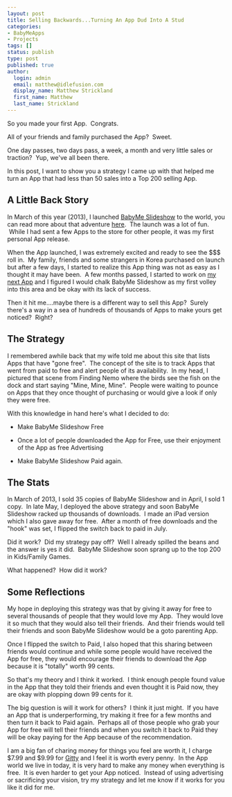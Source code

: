 ```yaml
---
layout: post
title: Selling Backwards...Turning An App Dud Into A Stud
categories:
- BabyMeApps
- Projects
tags: []
status: publish
type: post
published: true
author:
  login: admin
  email: matthew@idlefusion.com
  display_name: Matthew Strickland
  first_name: Matthew
  last_name: Strickland
---
```

So you made your first App.  Congrats.

All of your friends and family purchased the App?  Sweet.

One day passes, two days pass, a week, a month and very little sales or traction?  Yup, we've all been there.

In this post, I want to show you a strategy I came up with that helped me turn an App that had less than 50 sales into a Top 200 selling App.

## A Little Back Story

In March of this year (2013), I launched [BabyMe Slideshow](http://babymeapps.com) to the world, you can read more about that adventure [here](http://mstrick.com/category/projects/babymeapps/).  The launch was a lot of fun.  While I had sent a few Apps to the store for other people, it was my first personal App release.

When the App launched, I was extremely excited and ready to see the $$$ roll in.  My family, friends and some strangers in Korea purchased on launch but after a few days, I started to realize this App thing was not as easy as I thought it may have been.  A few months passed, I started to work on [my next App](http://gittyapp.com) and I figured I would chalk BabyMe Slideshow as my first volley into this area and be okay with its lack of success.

Then it hit me....maybe there is a different way to sell this App?  Surely there's a way in a sea of hundreds of thousands of Apps to make yours get noticed?  Right?

## The Strategy

I remembered awhile back that my wife told me about this site that lists Apps that have "gone free".  The concept of the site is to track Apps that went from paid to free and alert people of its availability.  In my head, I pictured that scene from Finding Nemo where the birds see the fish on the dock and start saying "Mine, Mine, Mine".  People were waiting to pounce on Apps that they once thought of purchasing or would give a look if only they were free.

With this knowledge in hand here's what I decided to do:

* Make BabyMe Slideshow Free

* Once a lot of people downloaded the App for Free, use their enjoyment of the App as free Advertising

* Make BabyMe Slideshow Paid again.

## The Stats

In March of 2013, I sold 35 copies of BabyMe Slideshow and in April, I sold 1 copy.  In late May, I deployed the above strategy and soon BabyMe Slideshow racked up thousands of downloads.  I made an iPad version which I also gave away for free.  After a month of free downloads and the "hook" was set, I flipped the switch back to paid in July.

Did it work?  Did my strategy pay off?  Well I already spilled the beans and the answer is yes it did.  BabyMe Slideshow soon sprang up to the top 200 in Kids/Family Games.

What happened?  How did it work?

## Some Reflections

My hope in deploying this strategy was that by giving it away for free to several thousands of people that they would love my App.  They would love it so much that they would also tell their friends.  And their friends would tell their friends and soon BabyMe Slideshow would be a goto parenting App.

Once I flipped the switch to Paid, I also hoped that this sharing between friends would continue and while some people would have received the App for free, they would encourage their friends to download the App because it is "totally" worth 99 cents.

So that's my theory and I think it worked.  I think enough people found value in the App that they told their friends and even thought it is Paid now, they are okay with plopping down 99 cents for it.

The big question is will it work for others?  I think it just might.  If you have an App that is underperforming, try making it free for a few months and then turn it back to Paid again.  Perhaps all of those people who grab your App for free will tell their friends and when you switch it back to Paid they will be okay paying for the App because of the recommendation.

I am a big fan of charing money for things you feel are worth it, I charge $7.99 and $9.99 for [Gitty](http://gittyapp.com) and I feel it is worth every penny.  In the App world we live in today, it is very hard to make any money when everything is free.  It is even harder to get your App noticed.  Instead of using advertising or sacrificing your vision, try my strategy and let me know if it works for you like it did for me.
